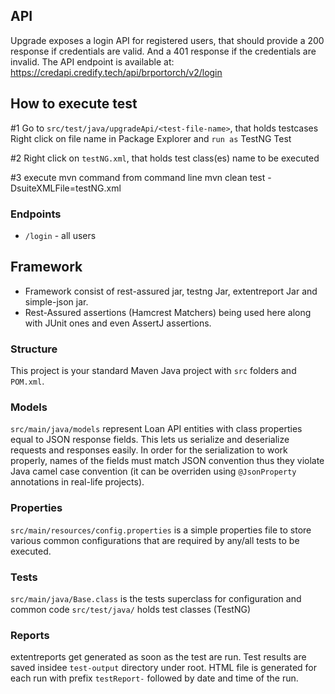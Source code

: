 ## API
Upgrade exposes a login API for registered users, that should provide a 200 response if credentials are valid. And a 401 response if the
credentials are invalid. The API endpoint is available at: https://credapi.credify.tech/api/brportorch/v2/login


## How to execute test
#1 
Go to `src/test/java/upgradeApi/<test-file-name>`, that holds testcases
Right click on file name in Package Explorer and `run as` TestNG Test

#2
Right click on  `testNG.xml`, that holds test class(es) name to be executed

#3
execute mvn command from command line mvn clean test -DsuiteXMLFile=testNG.xml


### Endpoints
- `/login` - all users

## Framework
* Framework consist of rest-assured jar, testng Jar, extentreport Jar and simple-json jar.
* Rest-Assured assertions (Hamcrest Matchers) being used here along with JUnit ones and even AssertJ assertions.

### Structure
This project is your standard Maven Java project with `src` folders and `POM.xml`.

### Models
`src/main/java/models` represent Loan API entities with class properties equal to JSON response fields. 
This lets us serialize and deserialize  requests and responses easily.
In order for the serialization to work properly, names of the fields must match JSON convention thus they violate Java camel case convention (it can be overriden using `@JsonProperty` annotations in real-life projects).

### Properties
`src/main/resources/config.properties` is a simple properties file to store various common configurations that are required by any/all tests to be executed.

### Tests
`src/main/java/Base.class` is the tests superclass for configuration and common code
`src/test/java/` holds test classes (TestNG)

### Reports
extentreports get generated as soon as the test are run. Test results are saved insidee `test-output` directory under root. 
HTML file is generated for each run with prefix `testReport-` followed by date and time of the run. 


 
